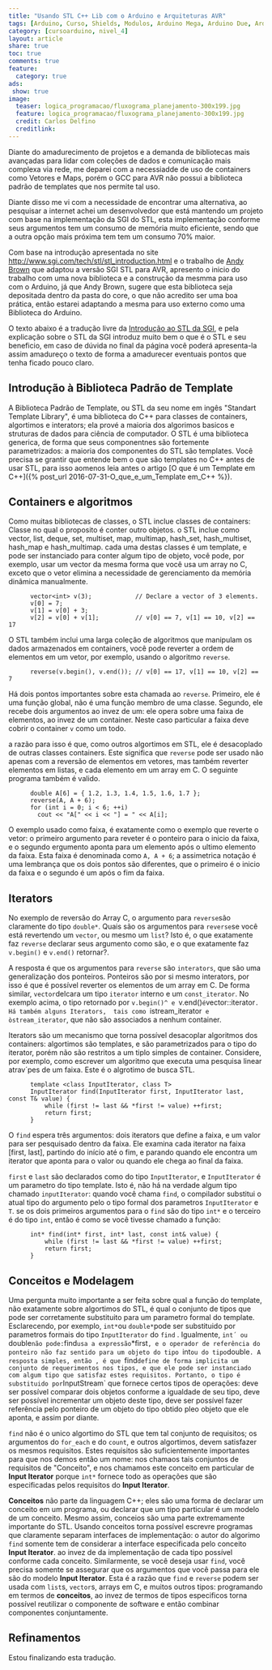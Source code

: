 ```yaml
---
title: "Usando STL C++ Lib com o Arduino e Arquiteturas AVR"
tags: [Arduino, Curso, Shields, Modulos, Arduino Mega, Arduino Due, Arduino Uno, Lógica, Programação, FIFO, Algoritimos, Estrutura de Dados, Assembly, AVR, ATMega, ATTiny, ARM, STL, C++, Library, Biblioteca Padrão de Templates, Standart Template Library, SGI]
category: [cursoarduino, nivel_4]
layout: article
share: true
toc: true
comments: true
feature:
  category: true
ads: 
 show: true
image:
  teaser: logica_programacao/fluxograma_planejamento-300x199.jpg
  feature: logica_programacao/fluxograma_planejamento-300x199.jpg
  credit: Carlos Delfino 
  creditlink: 
---
```

Diante do amadurecimento de projetos e a demanda de bibliotecas mais avançadas para lidar com coleções de dados e comunicação mais complexa via rede, me deparei com a necessiadde de uso de containers como Vetores e Maps, porém o GCC para AVR não possui a biblioteca padrão de templates que nos permite tal uso.

<!--more-->

Diante disso me vi com a necessidade de encontrar uma alternativa, ao pesquisar a internet achei um desenvolvedor que está mantendo um projeto com base na implementação da SGI do STL, esta implementação conforme seus argumentos tem um consumo de memória muito eficiente, sendo que a outra opção mais próxima tem tem um consumo 70% maior.

Com base na introdução apresentada no site http://www.sgi.com/tech/stl/stl_introduction.html e o trabalho de [Andy Brown](http://andybrown.me.uk/2011/01/15/the-standard-template-library-stl-for-avr-with-c-streams/) que adaptou a versão SGI STL para AVR,  apresento o inicio do trabalho com uma nova biblioteca e a construção da mesmma para uso com o Arduino, já que Andy Brown, sugere que esta biblioteca seja depositada dentro da pasta do core, o que não acredito ser uma boa prática, então estarei adaptando a mesma para uso externo como uma Biblioteca do Arduino.

O texto abaixo é a tradução livre da [Introdução ao STL da SGI](http://www.sgi.com/tech/stl/stl_introduction.html), e pela explicação sobre o STL da SGI introduz muito bem o que é o STL e seu beneficio, em caso de dúvida no final da página você poderá apresenta-la assim amadureço o texto de forma a amadurecer eventuais pontos que tenha ficado pouco claro.

## Introdução à Biblioteca Padrão de Template

A Biblioteca Padrão de Template, ou STL da seu nome em ingês "Standart Template Library", é uma biblioteca do C++ para classes de containers, algortimos e interators; ela prové a maioria dos algorimos basicos e struturas de dados para ciência de computador. O STL é uma biblioteca generica, de forma que seus componentnes são fortemente parametrizados: a maioria dos componentes do STL são templates. Você precisa se grantir que entende bem o que são templates no C++ antes de usar STL, para isso aomenos leia antes o artigo [O que é um Template em C++]({% post_url 2016-07-31-O_que_e_um_Template em_C++ %}).

## Containers e algoritmos

Como muitas bibliotecas de classes, o STL inclue classes de containers: Classe no qual o proposito é conter outro objetos. o STL inclue como vector, list, deque, set, multiset, map, multimap, hash_set, hash_multiset, hash_map e hash_multimap. cada uma destas classes é um template, e pode ser instanciado para conter algum tipo de objeto, você pode, por exemplo, usar um vector<int> da mesma forma que você usa um array no C, exceto que o vetor elimina a necessidade de gerenciamento da memória dinâmica manualmente.

```
      vector<int> v(3);            // Declare a vector of 3 elements.
      v[0] = 7;
      v[1] = v[0] + 3;
      v[2] = v[0] + v[1];          // v[0] == 7, v[1] == 10, v[2] == 17  
```

O STL também inclui uma larga coleção de algoritmos que manipulam os dados armazenados em containers, você pode reverter a ordem de elementos em um vetor, por exemplo, usando o algoritmo `reverse`.

```
      reverse(v.begin(), v.end()); // v[0] == 17, v[1] == 10, v[2] == 7
```

Há dois pontos importantes sobre esta chamada ao `reverse`. Primeiro, ele é uma função global, não é uma função membro de uma classe. Segundo, ele recebe dois argumentos ao invez de um: ele opera sobre uma faixa de elementos, ao invez de um container. Neste caso particular a faixa deve cobrir o container `v` como um todo.

a razão para isso é que, como outros algortimos em STL, ele é desacoplado de outras classes containers. Este significa que `reverse` pode ser usado não apenas com a reversão de elementos em vetores, mas também reverter elementos em listas, e cada elemento em um array em C. O seguinte programa também é valido.

```
      double A[6] = { 1.2, 1.3, 1.4, 1.5, 1.6, 1.7 };
      reverse(A, A + 6);
      for (int i = 0; i < 6; ++i)
        cout << "A[" << i << "] = " << A[i];
```

O exemplo usado como faixa, é exatamente como o exemplo que reverte o vetor: o primeiro argumento para reveter é o ponteiro para o inicio da faixa, e o segundo ergumento aponta para um elemento após o ultimo elemento da faixa. Esta faixa é denominada como `A, A + 6`; a assimetrica notação é uma lembrança que os dois pontos são diferentes, que o primeiro é o inicio da faixa e o segundo é um após o fim da faixa.

## Iterators

No exemplo de reversão do Array C, o argumento para `reverse`são claramente do tipo `double*`. Quais são os argumentos para `reverse`se você está revertendo um `vector`, ou mesmo um `list`? Isto é, o que exatamente faz `reverse` declarar seus argumento como são, e o que exatamente faz `v.begin()` e `v.end()` retornar?.

A resposta é que os argumentos para `reverse` são `interators`, que são uma generalização dos ponteiros. Ponteiros são por si mesmo interators, por isso é que é possível reverter os elementos de um array em C. De forma similar, `vector`delcara um tipo `iterator` interno e um `const_iterator`. No exemplo acima, o tipo retornado por `v.begin()^ e `v.end()` é `vector<int>::iterator`. Há também alguns Iterators,  tais como `istream_iterator` e òstream_iterator`, que não são associados a nenhum container.

Iterators são um mecanismo que torna possível desacoplar algoritmos dos containers: algortimos são templates, e são parametrizados para o tipo do iterator, porém não são restritos a um tiplo simples de container. Considere, por exemplo, como escrever um algoritmo que executa uma pesquisa linear atrav´pes de um faixa. Este é o algrotimo de busca STL.

```
      template <class InputIterator, class T>
      InputIterator find(InputIterator first, InputIterator last, const T& value) {
          while (first != last && *first != value) ++first;
          return first;
      }
```
O `find` espera três argumentos: dois iterators que define a faixa, e um valor para ser pesquisado dentro da faixa. Ele examina cada iterator na faixa [first, last], partindo do início  até o fim, e parando quando ele encontra um iterator que aponta para o valor ou quando ele chega ao final da faixa.

`first` e `last` são declarados  como do tipo `InputIterator`, e `InputIterator` é um parametro do tipo template. Isto é, não há na verdade algum tipo chamado `inputIterator`: quando você chama `find`, o compilador substitui o atual tipo do argumento pelo o tipo formal dos parametros `InputIterator` e `T`. se os dois primeiros argumentos para o `find` são do tipo `int*` e o terceiro é do tipo `int`, então é como se você tivesse chamado a função:

```
      int* find(int* first, int* last, const int& value) {
          while (first != last && *first != value) ++first;
          return first;
      }
```	  

## Conceitos e Modelagem

Uma pergunta muito importante a ser feita sobre qual a função do template, não exatamente sobre algortimos do STL, é qual o conjunto de tipos que pode ser corretamente substituito para um parametro formal do template. Esclarecendo, por exemplo, `int*`ou `double*`pode ser substituido por parametros formais do tipo `InputIterator` do `find` . Igualmente, `int´ ou `double` não pode: `find` usa a expressão `*first`, e o operador de referência do ponteiro não faz sentido para um objeto do tipo `int` ou do tipo `double`. A resposta simples, então , é que `find` define de forma implicita um conjunto de requerimentos nos tipos, e que ele pode ser instanciado com algum tipo que satisfaz estes requisitos. Portanto, o tipo é substituido por `InputStream` que fornece certos tipos de operações: deve ser possível comparar dois objetos conforme a igualdade de seu tipo, deve ser possível incrementar um objeto deste tipo, deve ser possível fazer referência pelo ponteiro de um objeto do tipo obtido pleo objeto que ele aponta, e assim por diante.

`find` não é o unico algortimo do STL que tem tal conjunto de requisitos; os argumentos do `for_each` e do `count`, e outros algortimos, devem satisfazer os mesmos requisitos. Estes requisitos são suficientemente importantes para que nos demos então um nome: nos chamaos tais conjuntos de requisitos de "Conceito", e nos chamamos este conceito em particular de **Input Iterator** porque `int*` fornece todo as operações que são especificadas pelos requisitos do **Input Iterator**.

**Conceitos** não parte da linguagem C++; eles são uma forma de declarar um conceito em um programa, ou declarar que um tipo particular é um modelo de um conceito. Mesmo assim, conceios são uma parte extremamente importante do STL. Usando conceitos torna possível escrevre programas que claramente separam interfaces de implementação: o autor do algorimo `find` somente tem de considerar a interface especificada pelo conceito **Input Iterator**. ao invez de da implementação  de cada tipo possível conforme cada conceito. Similarmente, se você deseja usar `find`, você precisa somente se assegurar que os argumentos que você passa para ele são do modelo **Input Iterator**. Esta é a razão que `find` e `reverse` podem ser usada com `list`s, `vector`s, arrays em C, e muitos outros tipos: programando em termos de **conceitos**, ao invez de termos de tipos especificos torna possível reutilizar o componente de software e então combinar componentes conjuntamente.


## Refinamentos

Estou finalizando esta tradução.

